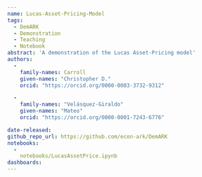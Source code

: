```yaml
---
name: Lucas-Asset-Pricing-Model
tags:
  - DemARK
  - Demonstration
  - Teaching
  - Notebook
abstract: 'A demonstration of the Lucas Asset-Pricing model'
authors:
  -
    family-names: Carroll
    given-names: "Christopher D."
    orcid: "https://orcid.org/0000-0003-3732-9312"

  -
    family-names: "Velásquez-Giraldo"
    given-names: "Mateo"
    orcid: "https://orcid.org/0000-0001-7243-6776"

date-released:
github_repo_url: https://github.com/econ-ark/DemARK
notebooks:
  -
    notebooks/LucasAssetPrice.ipynb
dashboards:
---
```

